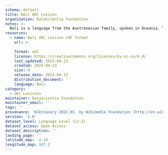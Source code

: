 ```yaml
---
schema: default
title: Nali UKC Lexicon
organization: DataScientia Foundation
notes: >-
  Nali is a language from the Austronesian family, spoken in Oceania. The UKC Lexicon of Nali is represented as a lexico-semantic network. It consists of words, word senses, synsets, as well as sense-level and synset-level relationships.
resources:
  - name: Nali UKC Lexicon LMF format
    url: >-
      
    format: xml
    license: https://creativecommons.org/licenses/by-nc-sa/4.0/
    last_updated: 2023-04-13
    created: 2023-04-13
    size: 0
    release_date: 2023-04-13
    distribution_document: ''
    language: Nali
category:
  - UKC Lexicons
maintainer: DataScientia Foundation
maintainer_email: ''
tags: ''
provenance: 'Wiktionary 2022.01. by Wikimedia Foundation (http://en.wiktionary.org); Princeton WordNet 2.1 by Princeton University (https://wordnet.princeton.edu)'
version: '1.0'
dataset_level: Language Level (L1-2)
dataset_access: Open Access
dataset_description: ''
landing_page: ''
latitude_map: -2.14
longitude_map: 147.2
---
```

